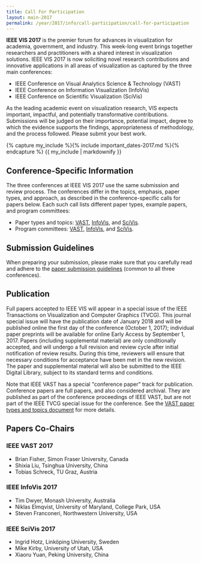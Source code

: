 ```yaml
---
title: Call For Participation
layout: main-2017
permalink: /year/2017/info/call-participation/call-for-participation
---
```


**IEEE VIS 2017** is the premier forum for advances in visualization for
academia, government, and industry. This week-long event brings
together researchers and practitioners with a shared interest in
visualization solutions. IEEE VIS 2017 is now soliciting novel
research contributions and innovative applications in all areas of
visualization as captured by the three main conferences:
 
* IEEE Conference on Visual Analytics Science & Technology (VAST)
* IEEE Conference on Information Visualization (InfoVis)
* IEEE Conference on Scientific Visualization (SciVis)

As the leading academic event on visualization research, VIS expects
important, impactful, and potentially transformative
contributions. Submissions will be judged on their importance,
potential impact, degree to which the evidence supports the findings,
appropriateness of methodology, and the process followed. Please
submit your best work.

{% capture my_include %}{% include important_dates-2017.md %}{% endcapture %}
{{ my_include | markdownify }}

## Conference-Specific Information

The three conferences at IEEE VIS 2017 use the same submission and
review process. The conferences differ in the topics, emphasis, paper
types, and approach, as described in the conference-specific calls for
papers below. Each such call lists different paper types, example
papers, and program committees:

* Paper types and topics: [VAST](vast-paper-types), [InfoVis](infovis-paper-types), and [SciVis](scivis-paper-types).
* Program committees: [VAST](../committees/vast-program-committee), [InfoVis](../committees/infovis-program-committee), and [SciVis](../committees/scivis-program-committee).

## Submission Guidelines

When preparing your submission, please make sure that you carefully read and adhere to the [paper submission guidelines](paper-submission-guidelines) (common to all three conferences).

## Publication

Full papers accepted to IEEE VIS will appear in a special issue of the
IEEE Transactions on Visualization and Computer Graphics (TVCG). This
journal special issue will have the publication date of January 2018
and will be published online the first day of the conference (October
1, 2017); individual paper preprints will be available for online
Early Access by September 1, 2017. Papers (including supplemental
material) are only conditionally accepted, and will undergo a full
revision and review cycle after initial notification of review
results. During this time, reviewers will ensure that necessary
conditions for acceptance have been met in the new revision. The paper
and supplemental material will also be submitted to the IEEE Digital
Library, subject to its standard terms and conditions.

Note that IEEE VAST has a special "conference paper" track for
publication. Conference papers are full papers, and also considered
archival. They are published as part of the conference proceedings of
IEEE VAST, but are not part of the IEEE TVCG special issue for the
conference. See the
[VAST paper types and topics document](vast-paper-types) for more
details.

## Papers Co-Chairs

 

### IEEE VAST 2017

* Brian Fisher, Simon Fraser University, Canada
* Shixia Liu, Tsinghua University, China
* Tobias Schreck, TU Graz, Austria

### IEEE InfoVis 2017

* Tim Dwyer, Monash University, Australia
* Niklas Elmqvist, University of Maryland, College Park, USA
* Steven Franconeri, Northwestern University, USA

### IEEE SciVis 2017

* Ingrid Hotz, Linköping University, Sweden
* Mike Kirby, University of Utah, USA
* Xiaoru Yuan, Peking University, China
